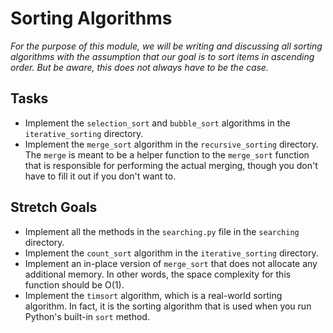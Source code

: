 # Sorting Algorithms

_For the purpose of this module, we will be writing and discussing all sorting
algorithms with the assumption that our goal is to sort items in ascending
order. But be aware, this does not always have to be the case._

## Tasks

-   Implement the `selection_sort` and `bubble_sort` algorithms in the
    `iterative_sorting` directory.
-   Implement the `merge_sort` algorithm in the `recursive_sorting` directory.
    The `merge` is meant to be a helper function to the `merge_sort` function
    that is responsible for performing the actual merging, though you don't have
    to fill it out if you don't want to.

## Stretch Goals

-   Implement all the methods in the `searching.py` file in the `searching`
    directory.
-   Implement the `count_sort` algorithm in the `iterative_sorting` directory.
-   Implement an in-place version of `merge_sort` that does not allocate any
    additional memory. In other words, the space complexity for this function
    should be O(1).
-   Implement the `timsort` algorithm, which is a real-world sorting algorithm.
    In fact, it is the sorting algorithm that is used when you run Python's
    built-in `sort` method.
